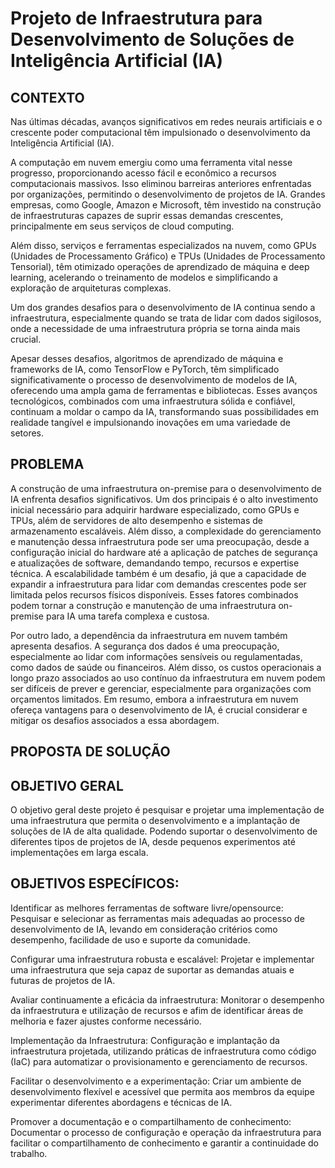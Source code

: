 # Projeto de Infraestrutura para Desenvolvimento de Soluções de Inteligência Artificial (IA)
## CONTEXTO
Nas últimas décadas, avanços significativos em redes neurais artificiais e o crescente poder computacional têm impulsionado o desenvolvimento da Inteligência Artificial (IA).

A computação em nuvem emergiu como uma ferramenta vital nesse progresso, proporcionando acesso fácil e econômico a recursos computacionais massivos. Isso eliminou barreiras anteriores enfrentadas por organizações, permitindo o desenvolvimento de projetos de IA. Grandes empresas, como Google, Amazon e Microsoft, têm investido na construção de infraestruturas capazes de suprir essas demandas crescentes, principalmente em seus serviços de cloud computing.

Além disso, serviços e ferramentas especializados na nuvem, como GPUs (Unidades de Processamento Gráfico) e TPUs (Unidades de Processamento Tensorial), têm otimizado operações de aprendizado de máquina e deep learning, acelerando o treinamento de modelos e simplificando a exploração de arquiteturas complexas.

Um dos grandes desafios para o desenvolvimento de IA continua sendo a infraestrutura, especialmente quando se trata de lidar com dados sigilosos, onde a necessidade de uma infraestrutura própria se torna ainda mais crucial.

Apesar desses desafios, algoritmos de aprendizado de máquina e frameworks de IA, como TensorFlow e PyTorch, têm simplificado significativamente o processo de desenvolvimento de modelos de IA, oferecendo uma ampla gama de ferramentas e bibliotecas. Esses avanços tecnológicos, combinados com uma infraestrutura sólida e confiável, continuam a moldar o campo da IA, transformando suas possibilidades em realidade tangível e impulsionando inovações em uma variedade de setores.
## PROBLEMA

A construção de uma infraestrutura on-premise para o desenvolvimento de IA enfrenta desafios significativos. Um dos principais é o alto investimento inicial necessário para adquirir hardware especializado, como GPUs e TPUs, além de servidores de alto desempenho e sistemas de armazenamento escaláveis. Além disso, a complexidade do gerenciamento e manutenção dessa infraestrutura pode ser uma preocupação, desde a configuração inicial do hardware até a aplicação de patches de segurança e atualizações de software, demandando tempo, recursos e expertise técnica. A escalabilidade também é um desafio, já que a capacidade de expandir a infraestrutura para lidar com demandas crescentes pode ser limitada pelos recursos físicos disponíveis. Esses fatores combinados podem tornar a construção e manutenção de uma infraestrutura on-premise para IA uma tarefa complexa e custosa.

Por outro lado, a dependência da infraestrutura em nuvem também apresenta desafios. A segurança dos dados é uma preocupação, especialmente ao lidar com informações sensíveis ou regulamentadas, como dados de saúde ou financeiros. Além disso, os custos operacionais a longo prazo associados ao uso contínuo da infraestrutura em nuvem podem ser difíceis de prever e gerenciar, especialmente para organizações com orçamentos limitados. Em resumo, embora a infraestrutura em nuvem ofereça vantagens para o desenvolvimento de IA, é crucial considerar e mitigar os desafios associados a essa abordagem.

## PROPOSTA DE SOLUÇÃO

## OBJETIVO GERAL
O objetivo geral deste projeto é pesquisar e  projetar uma implementação de  uma infraestrutura  que permita o desenvolvimento e a implantação de soluções de IA de alta qualidade. 
Podendo  suportar o desenvolvimento de diferentes tipos de projetos de IA, 
desde pequenos experimentos até implementações em larga escala.

## OBJETIVOS ESPECÍFICOS:

Identificar as melhores ferramentas de software livre/opensource: Pesquisar e selecionar as ferramentas mais adequadas ao processo de desenvolvimento de IA, levando em consideração critérios como desempenho, facilidade de uso e suporte da comunidade.

Configurar uma infraestrutura robusta e escalável: Projetar e implementar uma infraestrutura  que seja capaz de suportar as demandas atuais e futuras de projetos de IA.

Avaliar continuamente a eficácia da infraestrutura: Monitorar o desempenho da infraestrutura  e utilização de recursos e afim de  identificar áreas de melhoria e fazer ajustes conforme necessário.

Implementação da Infraestrutura: 
Configuração e implantação da infraestrutura projetada, utilizando práticas de infraestrutura como código (IaC) para automatizar o provisionamento e gerenciamento de recursos.

Facilitar o desenvolvimento e a experimentação: Criar um ambiente de desenvolvimento flexível e acessível que permita aos membros da equipe experimentar diferentes abordagens e técnicas de IA.

Promover a documentação e o compartilhamento de conhecimento: Documentar o processo de configuração e operação da infraestrutura para facilitar o compartilhamento de conhecimento e garantir a continuidade do trabalho.

